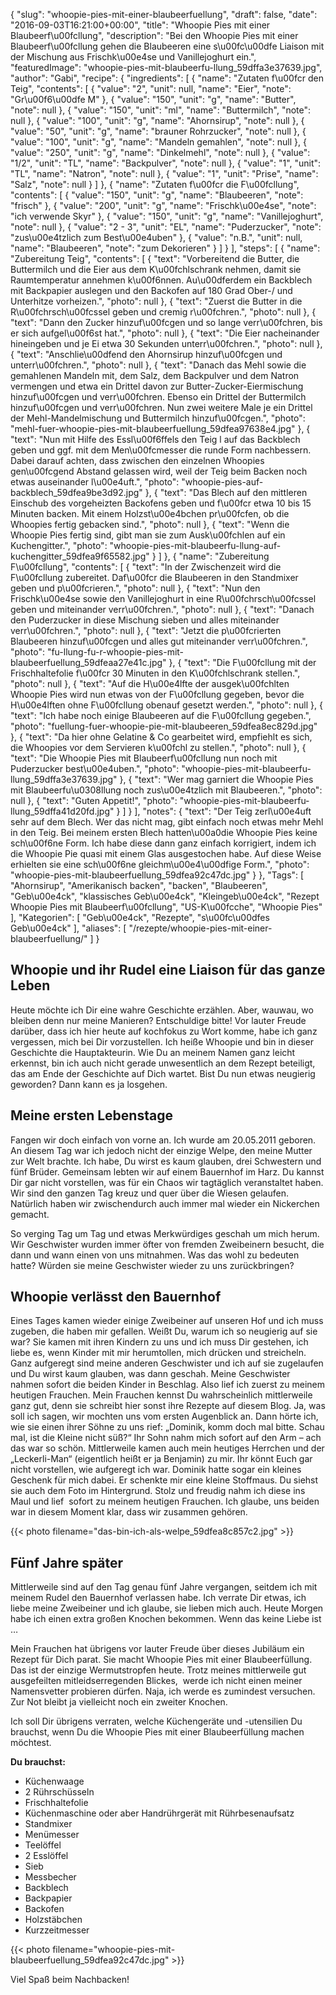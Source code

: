 {
    "slug": "whoopie-pies-mit-einer-blaubeerfuellung",
    "draft": false,
    "date": "2016-09-03T16:21:00+00:00",
    "title": "Whoopie Pies mit einer Blaubeerf\u00fcllung",
    "description": "Bei den Whoopie Pies mit einer Blaubeerf\u00fcllung gehen die Blaubeeren eine s\u00fc\u00dfe Liaison mit der Mischung aus Frischk\u00e4se und Vanillejoghurt ein.",
    "featuredImage": "whoopie-pies-mit-blaubeerfu-llung_59dffa3e37639.jpg",
    "author": "Gabi",
    "recipe": {
        "ingredients": [
            {
                "name": "Zutaten f\u00fcr den Teig",
                "contents": [
                    {
                        "value": "2",
                        "unit": null,
                        "name": "Eier",
                        "note": "Gr\u00f6\u00dfe M"
                    },
                    {
                        "value": "150",
                        "unit": "g",
                        "name": "Butter",
                        "note": null
                    },
                    {
                        "value": "150",
                        "unit": "ml",
                        "name": "Buttermilch",
                        "note": null
                    },
                    {
                        "value": "100",
                        "unit": "g",
                        "name": "Ahornsirup",
                        "note": null
                    },
                    {
                        "value": "50",
                        "unit": "g",
                        "name": "brauner Rohrzucker",
                        "note": null
                    },
                    {
                        "value": "100",
                        "unit": "g",
                        "name": "Mandeln gemahlen",
                        "note": null
                    },
                    {
                        "value": "250",
                        "unit": "g",
                        "name": "Dinkelmehl",
                        "note": null
                    },
                    {
                        "value": "1\/2",
                        "unit": "TL",
                        "name": "Backpulver",
                        "note": null
                    },
                    {
                        "value": "1",
                        "unit": "TL",
                        "name": "Natron",
                        "note": null
                    },
                    {
                        "value": "1",
                        "unit": "Prise",
                        "name": "Salz",
                        "note": null
                    }
                ]
            },
            {
                "name": "Zutaten f\u00fcr die F\u00fcllung",
                "contents": [
                    {
                        "value": "150",
                        "unit": "g",
                        "name": "Blaubeeren",
                        "note": "frisch"
                    },
                    {
                        "value": "200",
                        "unit": "g",
                        "name": "Frischk\u00e4se",
                        "note": "ich verwende Skyr"
                    },
                    {
                        "value": "150",
                        "unit": "g",
                        "name": "Vanillejoghurt",
                        "note": null
                    },
                    {
                        "value": "2 - 3",
                        "unit": "EL",
                        "name": "Puderzucker",
                        "note": "zus\u00e4tzlich zum Best\u00e4uben"
                    },
                    {
                        "value": "n.B.",
                        "unit": null,
                        "name": "Blaubeeren",
                        "note": "zum Dekorieren"
                    }
                ]
            }
        ],
        "steps": [
            {
                "name": "Zubereitung Teig",
                "contents": [
                    {
                        "text": "Vorbereitend die Butter, die Buttermilch und die Eier aus dem K\u00fchlschrank nehmen, damit sie Raumtemperatur annehmen k\u00f6nnen. Au\u00dferdem ein Backblech mit Backpapier auslegen und den Backofen auf 180 Grad Ober-\/ und Unterhitze vorheizen.",
                        "photo": null
                    },
                    {
                        "text": "Zuerst die Butter in die R\u00fchrsch\u00fcssel geben und cremig r\u00fchren.",
                        "photo": null
                    },
                    {
                        "text": "Dann den Zucker hinzuf\u00fcgen und so lange verr\u00fchren, bis er sich aufgel\u00f6st hat.",
                        "photo": null
                    },
                    {
                        "text": "Die Eier nacheinander hineingeben und je Ei etwa 30 Sekunden unterr\u00fchren.",
                        "photo": null
                    },
                    {
                        "text": "Anschlie\u00dfend den Ahornsirup hinzuf\u00fcgen und unterr\u00fchren.",
                        "photo": null
                    },
                    {
                        "text": "Danach das Mehl sowie die gemahlenen Mandeln mit, dem Salz, dem Backpulver und dem Natron vermengen und etwa ein Drittel davon zur Butter-Zucker-Eiermischung hinzuf\u00fcgen und verr\u00fchren. Ebenso ein Drittel der Buttermilch hinzuf\u00fcgen und verr\u00fchren. Nun zwei weitere Male je ein Drittel der Mehl-Mandelmischung und Buttermilch hinzuf\u00fcgen.",
                        "photo": "mehl-fuer-whoopie-pies-mit-blaubeerfuellung_59dfea97638e4.jpg"
                    },
                    {
                        "text": "Nun mit Hilfe des  Essl\u00f6ffels den Teig l auf das Backblech geben und ggf. mit dem Men\u00fcmesser die runde Form nachbessern. Dabei darauf achten, dass zwischen den einzelnen Whoopies gen\u00fcgend Abstand gelassen wird, weil der Teig beim Backen noch etwas auseinander l\u00e4uft.",
                        "photo": "whoopie-pies-auf-backblech_59dfea9be3d92.jpg"
                    },
                    {
                        "text": "Das Blech auf den mittleren Einschub des vorgeheizten Backofens geben und f\u00fcr etwa 10 bis 15 Minuten backen. Mit einem Holzst\u00e4bchen pr\u00fcfen, ob die Whoopies fertig gebacken sind.",
                        "photo": null
                    },
                    {
                        "text": "Wenn die Whoopie Pies fertig sind, gibt man sie zum Ausk\u00fchlen auf ein Kuchengitter.",
                        "photo": "whoopie-pies-mit-blaubeerfu-llung-auf-kuchengitter_59dfea9f65582.jpg"
                    }
                ]
            },
            {
                "name": "Zubereitung F\u00fcllung",
                "contents": [
                    {
                        "text": "In der Zwischenzeit wird die F\u00fcllung zubereitet. Daf\u00fcr die Blaubeeren in den Standmixer geben und p\u00fcrieren.",
                        "photo": null
                    },
                    {
                        "text": "Nun den Frischk\u00e4se sowie den Vanillejoghurt in eine R\u00fchrsch\u00fcssel geben und miteinander verr\u00fchren.",
                        "photo": null
                    },
                    {
                        "text": "Danach den Puderzucker in diese Mischung sieben und alles miteinander verr\u00fchren.",
                        "photo": null
                    },
                    {
                        "text": "Jetzt die p\u00fcrierten Blaubeeren hinzuf\u00fcgen und alles gut miteinander verr\u00fchren.",
                        "photo": "fu-llung-fu-r-whoopie-pies-mit-blaubeerfuellung_59dfeaa27e41c.jpg"
                    },
                    {
                        "text": "Die F\u00fcllung mit der Frischhaltefolie f\u00fcr 30 Minuten in den K\u00fchlschrank stellen.",
                        "photo": null
                    },
                    {
                        "text": "Auf die H\u00e4lfte der ausgek\u00fchlten Whoopie Pies wird nun etwas von der F\u00fcllung gegeben, bevor die H\u00e4lften ohne F\u00fcllung obenauf gesetzt werden.",
                        "photo": null
                    },
                    {
                        "text": "Ich habe noch einige Blaubeeren auf die F\u00fcllung gegeben.",
                        "photo": "fuellung-fuer-whoopie-pie-mit-blaubeeren_59dfea8ec829d.jpg"
                    },
                    {
                        "text": "Da hier ohne Gelatine & Co gearbeitet wird, empfiehlt es sich, die Whoopies vor dem Servieren k\u00fchl zu stellen.",
                        "photo": null
                    },
                    {
                        "text": "Die Whoopie Pies mit Blaubeerf\u00fcllung nun noch mit Puderzucker best\u00e4uben.",
                        "photo": "whoopie-pies-mit-blaubeerfu-llung_59dffa3e37639.jpg"
                    },
                    {
                        "text": "Wer mag garniert die Whoopie Pies mit Blaubeerfu\u0308llung noch zus\u00e4tzlich mit Blaubeeren.",
                        "photo": null
                    },
                    {
                        "text": "Guten Appetit!",
                        "photo": "whoopie-pies-mit-blaubeerfu-llung_59dffa41d20fd.jpg"
                    }
                ]
            }
        ],
        "notes": {
            "text": "Der Teig zerl\u00e4uft sehr auf dem Blech. Wer das nicht mag, gibt einfach noch etwas mehr Mehl in den Teig. Bei meinem ersten Blech hatten\u00a0die Whoopie Pies keine sch\u00f6ne Form. Ich habe diese dann ganz einfach korrigiert, indem ich die Whoopie Pie quasi mit einem Glas ausgestochen habe. Auf diese Weise erhielten sie eine sch\u00f6ne gleichm\u00e4\u00dfige Form.",
            "photo": "whoopie-pies-mit-blaubeerfuellung_59dfea92c47dc.jpg"
        }
    },
    "Tags": [
        "Ahornsirup",
        "Amerikanisch backen",
        "backen",
        "Blaubeeren",
        "Geb\u00e4ck",
        "klassisches Geb\u00e4ck",
        "Kleingeb\u00e4ck",
        "Rezept Whoopie Pies mit Blaubeerf\u00fcllung",
        "US-K\u00fcche",
        "Whoopie Pies"
    ],
    "Kategorien": [
        "Geb\u00e4ck",
        "Rezepte",
        "s\u00fc\u00dfes Geb\u00e4ck"
    ],
    "aliases": [
        "\/rezepte\/whoopie-pies-mit-einer-blaubeerfuellung\/"
    ]
}

## Whoopie und ihr Rudel eine Liaison für das ganze Leben

Heute möchte ich Dir eine wahre Geschichte erzählen. Aber, wauwau, wo bleiben denn nur meine Manieren? Entschuldige bitte! Vor lauter Freude darüber, dass ich hier heute auf kochfokus zu Wort komme, habe ich ganz vergessen, mich bei Dir vorzustellen. Ich heiße Whoopie und bin in dieser Geschichte die Hauptakteurin. Wie Du an meinem Namen ganz leicht erkennst, bin ich auch nicht gerade unwesentlich an dem Rezept beteiligt, das am Ende der Geschichte auf Dich wartet. Bist Du nun etwas neugierig geworden? Dann kann es ja losgehen.

## Meine ersten Lebenstage

Fangen wir doch einfach von vorne an. Ich wurde am 20.05.2011 geboren. An diesem Tag war ich jedoch nicht der einzige Welpe, den meine Mutter zur Welt brachte. Ich habe, Du wirst es kaum glauben, drei Schwestern und fünf Brüder. Gemeinsam lebten wir auf einem Bauernhof im Harz. Du kannst Dir gar nicht vorstellen, was für ein Chaos wir tagtäglich veranstaltet haben. Wir sind den ganzen Tag kreuz und quer über die Wiesen gelaufen. Natürlich haben wir zwischendurch auch immer mal wieder ein Nickerchen gemacht.

So verging Tag um Tag und etwas Merkwürdiges geschah um mich herum. Wir Geschwister wurden immer öfter von fremden Zweibeinern besucht, die dann und wann einen von uns mitnahmen. Was das wohl zu bedeuten hatte? Würden sie meine Geschwister wieder zu uns zurückbringen?

## Whoopie verlässt den Bauernhof

Eines Tages kamen wieder einige Zweibeiner auf unseren Hof und ich muss zugeben, die haben mir gefallen. Weißt Du, warum ich so neugierig auf sie war? Sie kamen mit ihren Kindern zu uns und ich muss Dir gestehen, ich liebe es, wenn Kinder mit mir herumtollen, mich drücken und streicheln. Ganz aufgeregt sind meine anderen Geschwister und ich auf sie zugelaufen und Du wirst kaum glauben, was dann geschah. Meine Geschwister nahmen sofort die beiden Kinder in Beschlag. Also lief ich zuerst zu meinem heutigen Frauchen. Mein Frauchen kennst Du wahrscheinlich mittlerweile ganz gut, denn sie schreibt hier sonst ihre Rezepte auf diesem Blog. Ja, was soll ich sagen, wir mochten uns vom ersten Augenblick an. Dann hörte ich, wie sie einen ihrer Söhne zu uns rief: &#8222;Dominik, komm doch mal bitte. Schau mal, ist die Kleine nicht süß?&#8220; Ihr Sohn nahm mich sofort auf den Arm &#8211; ach das war so schön. Mittlerweile kamen auch mein heutiges Herrchen und der &#8222;Leckerli-Man&#8220; (eigentlich heißt er ja Benjamin) zu mir. Ihr könnt Euch gar nicht vorstellen, wie aufgeregt ich war. Dominik hatte sogar ein kleines Geschenk für mich dabei. Er schenkte mir eine kleine Stoffmaus. Du siehst sie auch dem Foto im Hintergrund. Stolz und freudig nahm ich diese ins Maul und lief  sofort zu meinem heutigen Frauchen. Ich glaube, uns beiden war in diesem Moment klar, dass wir zusammen gehören.

{{< photo filename="das-bin-ich-als-welpe_59dfea8c857c2.jpg" >}}

## Fünf Jahre später

Mittlerweile sind auf den Tag genau fünf Jahre vergangen, seitdem ich mit meinem Rudel den Bauernhof verlassen habe. Ich verrate Dir etwas, ich liebe meine Zweibeiner und ich glaube, sie lieben mich auch. Heute Morgen habe ich einen extra großen Knochen bekommen. Wenn das keine Liebe ist &#8230;

Mein Frauchen hat übrigens vor lauter Freude über dieses Jubiläum ein Rezept für Dich parat. Sie macht Whoopie Pies mit einer Blaubeerfüllung. Das ist der einzige Wermutstropfen heute. Trotz meines mittlerweile gut ausgefeilten mitleidserregenden Blickes,  werde ich nicht einen meiner Namensvetter probieren dürfen. Naja, ich werde es zumindest versuchen. Zur Not bleibt ja vielleicht noch ein zweiter Knochen.

Ich soll Dir übrigens verraten, welche Küchengeräte und -utensilien Du brauchst, wenn Du die Whoopie Pies mit einer Blaubeerfüllung machen möchtest.

**Du brauchst:**

 * Küchenwaage
 * 2 Rührschüsseln
 * Frischhaltefolie
 * Küchenmaschine oder aber Handrührgerät mit Rührbesenaufsatz
 * Standmixer
 * Menümesser
 * Teelöffel
 * 2 Esslöffel
 * Sieb
 * Messbecher
 * Backblech
 * Backpapier
 * Backofen
 * Holzstäbchen
 * Kurzzeitmesser

{{< photo filename="whoopie-pies-mit-blaubeerfuellung_59dfea92c47dc.jpg" >}}

Viel Spaß beim Nachbacken!
